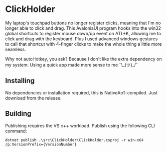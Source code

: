 # ClickHolder
 
My laptop's touchpad buttons no longer register clicks, meaning that I'm no longer able to click and drag. This AvaloniaUI program hooks into the win32 global shortcuts to register mouse down/up event on ATL+K, allowing me to click and drag with the keyboard. Plus I used advanced windows gestures to call that shortcut with 4-finger clicks to make the whole thing a little more seamless.

Why not autoHotkey, you ask? Because I don't like the extra dependency on my system. Using a quick app made more sense to me ¯\\\_(ツ)_/¯

## Installing
No dependencies or installation required, this is NativeAoT-compiled. Just download from the release.

## Building
Publishing requires the VS c++ workload. Publish using the following CLI command:

`dotnet publish .\src\ClickHolder\ClickHolder.csproj -r win-x64 /p:VersionPrefix={VersionNumber}`
